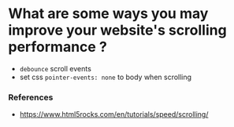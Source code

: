 # What are some ways you may improve your website's scrolling performance ?
 - `debounce` scroll events
 - set css `pointer-events: none` to body when scrolling
 
 ### References
  - https://www.html5rocks.com/en/tutorials/speed/scrolling/
 
